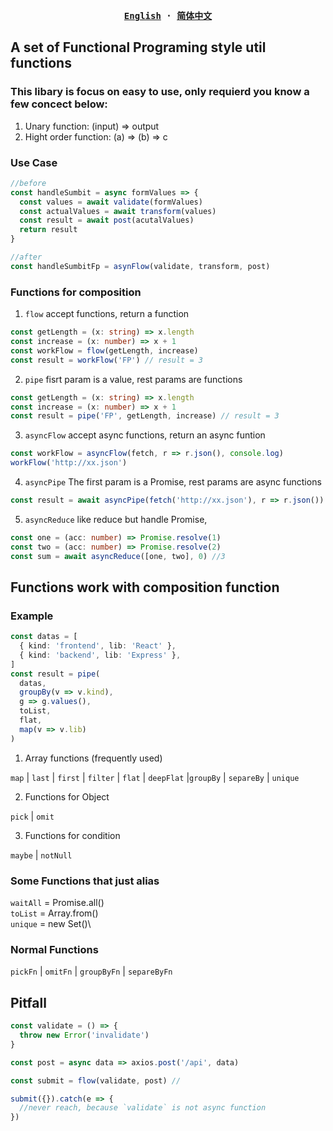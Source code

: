 <div align="center">
<strong>
<samp>

[English](README.md) · [简体中文](README.zh-Hans.md)

</samp>
</strong>
</div>

## A set of Functional Programing style util functions

### This libary is focus on easy to use, only requierd you know a few concect below:

1. Unary function: (input) => output
2. Hight order function: (a) => (b) => c

### Use Case

```typescript
//before
const handleSumbit = async formValues => {
  const values = await validate(formValues)
  const actualValues = await transform(values)
  const result = await post(acutalValues)
  return result
}

//after
const handleSumbitFp = asynFlow(validate, transform, post)
```

### Functions for composition

1.  `flow` accept functions, return a function

```typescript
const getLength = (x: string) => x.length
const increase = (x: number) => x + 1
const workFlow = flow(getLength, increase)
const result = workFlow('FP') // result = 3
```

2.  `pipe` fisrt param is a value, rest params are functions

```typescript
const getLength = (x: string) => x.length
const increase = (x: number) => x + 1
const result = pipe('FP', getLength, increase) // result = 3
```

3. `asyncFlow` accept async functions, return an async funtion

```typescript
const workFlow = asyncFlow(fetch, r => r.json(), console.log)
workFlow('http://xx.json')
```

4. `asyncPipe` The first param is a Promise, rest params are async functions

```typescript
const result = await asyncPipe(fetch('http://xx.json'), r => r.json())
```

5. `asyncReduce` like reduce but handle Promise,

```typescript
const one = (acc: number) => Promise.resolve(1)
const two = (acc: number) => Promise.resolve(2)
const sum = await asyncReduce([one, two], 0) //3
```

## Functions work with composition function

### Example

```typescript
const datas = [
  { kind: 'frontend', lib: 'React' },
  { kind: 'backend', lib: 'Express' },
]
const result = pipe(
  datas,
  groupBy(v => v.kind),
  g => g.values(),
  toList,
  flat,
  map(v => v.lib)
)
```

1. Array functions (frequently used)

`map` | `last` | `first` | `filter` | `flat` | `deepFlat` |`groupBy` | `separeBy` | `unique`

2. Functions for Object

`pick` | `omit`

3. Functions for condition

`maybe` | `notNull`

### Some Functions that just alias

`waitAll` = Promise.all()\
`toList` = Array.from()\
`unique` = new Set()\

### Normal Functions

`pickFn` | `omitFn` | `groupByFn` | `separeByFn`

## Pitfall

```ts
const validate = () => {
  throw new Error('invalidate')
}

const post = async data => axios.post('/api', data)

const submit = flow(validate, post) //

submit({}).catch(e => {
  //never reach, because `validate` is not async function
})
```
